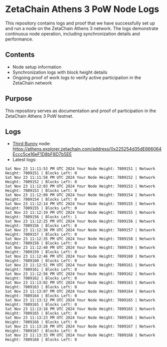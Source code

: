 # ZetaChain Athens 3 PoW Node Logs
This repository contains logs and proof that we have successfully set up and run a node on the ZetaChain Athens 3 network. The logs demonstrate continuous node operation, including synchronization details and performance.

## Contents
- Node setup information
- Synchronization logs with block height details
- Ongoing proof of work logs to verify active participation in the ZetaChain network

## Purpose
This repository serves as documentation and proof of participation in the ZetaChain Athens 3 PoW testnet.

## Logs

- [Third Bunny](https://thirdbunny.xyz/) node: https://athens.explorer.zetachain.com/address/0x225254d35dE666064Eccc5ce16eF1D8bF8D7b5EE
- Latest logs:
```
Sat Nov 23 11:11:53 PM UTC 2024 Your Node Height: 7809151 | Network Height: 7809151 | Blocks Left: 0
Sat Nov 23 11:11:58 PM UTC 2024 Your Node Height: 7809152 | Network Height: 7809152 | Blocks Left: 0
Sat Nov 23 11:12:03 PM UTC 2024 Your Node Height: 7809153 | Network Height: 7809153 | Blocks Left: 0
Sat Nov 23 11:12:09 PM UTC 2024 Your Node Height: 7809154 | Network Height: 7809154 | Blocks Left: 0
Sat Nov 23 11:12:14 PM UTC 2024 Your Node Height: 7809155 | Network Height: 7809155 | Blocks Left: 0
Sat Nov 23 11:12:19 PM UTC 2024 Your Node Height: 7809155 | Network Height: 7809156 | Blocks Left: 1
Sat Nov 23 11:12:25 PM UTC 2024 Your Node Height: 7809156 | Network Height: 7809156 | Blocks Left: 0
Sat Nov 23 11:12:30 PM UTC 2024 Your Node Height: 7809157 | Network Height: 7809157 | Blocks Left: 0
Sat Nov 23 11:12:35 PM UTC 2024 Your Node Height: 7809158 | Network Height: 7809158 | Blocks Left: 0
Sat Nov 23 11:12:40 PM UTC 2024 Your Node Height: 7809159 | Network Height: 7809159 | Blocks Left: 0
Sat Nov 23 11:12:46 PM UTC 2024 Your Node Height: 7809160 | Network Height: 7809160 | Blocks Left: 0
Sat Nov 23 11:12:51 PM UTC 2024 Your Node Height: 7809161 | Network Height: 7809161 | Blocks Left: 0
Sat Nov 23 11:12:56 PM UTC 2024 Your Node Height: 7809162 | Network Height: 7809162 | Blocks Left: 0
Sat Nov 23 11:13:02 PM UTC 2024 Your Node Height: 7809163 | Network Height: 7809163 | Blocks Left: 0
Sat Nov 23 11:13:07 PM UTC 2024 Your Node Height: 7809164 | Network Height: 7809164 | Blocks Left: 0
Sat Nov 23 11:13:12 PM UTC 2024 Your Node Height: 7809165 | Network Height: 7809165 | Blocks Left: 0
Sat Nov 23 11:13:18 PM UTC 2024 Your Node Height: 7809165 | Network Height: 7809165 | Blocks Left: 0
Sat Nov 23 11:13:23 PM UTC 2024 Your Node Height: 7809166 | Network Height: 7809166 | Blocks Left: 0
Sat Nov 23 11:13:28 PM UTC 2024 Your Node Height: 7809167 | Network Height: 7809167 | Blocks Left: 0
Sat Nov 23 11:13:33 PM UTC 2024 Your Node Height: 7809168 | Network Height: 7809168 | Blocks Left: 0
```
